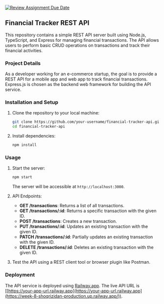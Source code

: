 [![Review Assignment Due Date](https://classroom.github.com/assets/deadline-readme-button-24ddc0f5d75046c5622901739e7c5dd533143b0c8e959d652212380cedb1ea36.svg)](https://classroom.github.com/a/sRKW9Tsr)

## Financial Tracker REST API

This repository contains a simple REST API server built using Node.js, TypeScript, and Express for managing financial transactions. The API allows users to perform basic CRUD operations on transactions and track their financial activities.

### Project Details

As a developer working for an e-commerce startup, the goal is to provide a REST API for a mobile app and web app to track financial transactions. Express.js is chosen as the backend web framework for building the API service.

### Installation and Setup

1. Clone the repository to your local machine:

   ```bash
   git clone https://github.com/your-username/financial-tracker-api.git
   cd financial-tracker-api
   ```

2. Install dependencies:

   ```bash
   npm install
   ```

### Usage

1. Start the server:

   ```bash
   npm start
   ```

   The server will be accessible at `http://localhost:3000`.

2. API Endpoints:

   - **GET /transactions**: Returns a list of all transactions.
   - **GET /transactions/:id**: Returns a specific transaction with the given ID.
   - **POST /transactions**: Creates a new transaction.
   - **PUT /transactions/:id**: Updates an existing transaction with the given ID.
   - **PATCH /transactions/:id**: Partially updates an existing transaction with the given ID.
   - **DELETE /transactions/:id**: Deletes an existing transaction with the given ID.

3. Test the API using a REST client tool or browser plugin like Postman.

### Deployment

The API service is deployed using [Railway.app](https://railway.app/). The live API URL is [[https://your-app-url.railway.app](https://your-app-url.railway.app](https://week-8-shoqrizidan-production.up.railway.app/)).
